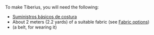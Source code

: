 To make Tiberius, you will need the following:
- [Suministros básicos de costura](/docs/sewing/basic-sewing-supplies)
- About 2 meters (2.2 yards) of a suitable fabric (see [Fabric options](/docs/patterns/tiberius/fabric))
- (a belt, for wearing it)
